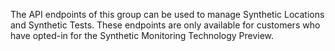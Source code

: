 The API endpoints of this group can be used to manage Synthetic Locations and Synthetic Tests. 
These endpoints are only available for customers who have opted-in for the Synthetic Monitoring Technology Preview.